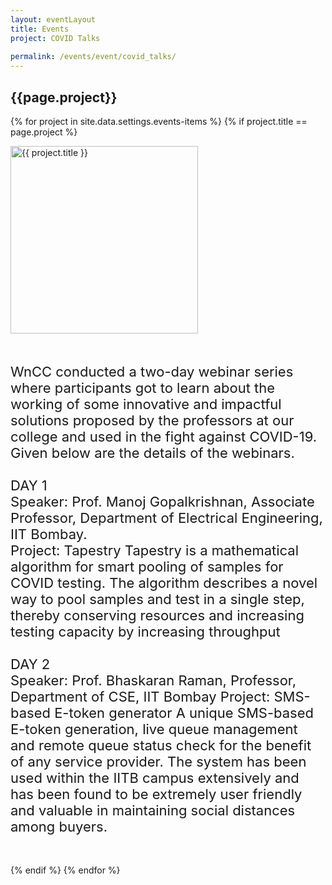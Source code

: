 ```yaml
---
layout: eventLayout
title: Events
project: COVID Talks
    
permalink: /events/event/covid_talks/
---
```


<h2 class="display1 m-3 p-3 text-center">{{page.project}}</h2>

{% for project in site.data.settings.events-items %}
{% if project.title == page.project %}
<div>
    <img src="{{ site.baseurl }}/{{ project.image }}"  width = "300" height="300" alt="{{ project.title }}" class="border rounded img-soc">
</div>

<div>
    <p class="display3" style = "font-size:22px;" >
        <br>
        WnCC conducted a two-day webinar series where participants got to learn about the working of some innovative and impactful solutions proposed by the professors at our college and used in the fight against COVID-19. Given below are the details of the webinars.
        <br><br>
        DAY 1
<br>
Speaker: Prof. Manoj Gopalkrishnan, Associate Professor, Department of Electrical Engineering, IIT Bombay. 
<br>
Project: Tapestry Tapestry is a mathematical algorithm for smart pooling of samples for COVID testing. The algorithm describes a novel way to pool samples and test in a single step, thereby conserving resources and increasing testing capacity by increasing throughput
<br><br>
    DAY 2
<br>
    Speaker: Prof. Bhaskaran Raman,
Professor, Department of CSE, IIT Bombay
Project: SMS-based E-token generator
A unique SMS-based E-token generation, live queue management and remote queue status check for the benefit of any service provider. The system has been used within the IITB campus extensively and has been found to be extremely user friendly and valuable in maintaining social distances among buyers.
<br><br>
    </p>
</div>
{% endif %}
{% endfor %}
